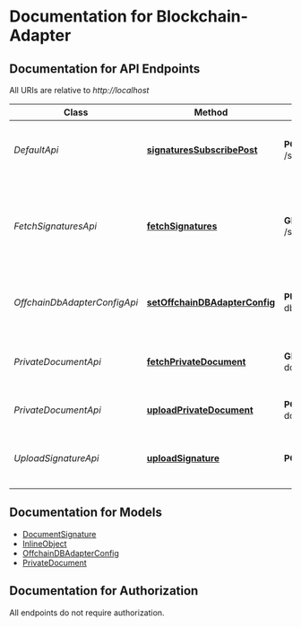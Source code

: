 # Documentation for Blockchain-Adapter

<a name="documentation-for-api-endpoints"></a>
## Documentation for API Endpoints

All URIs are relative to *http://localhost*

Class | Method | HTTP request | Description
------------ | ------------- | ------------- | -------------
*DefaultApi* | [**signaturesSubscribePost**](Apis/DefaultApi.md#signaturessubscribepost) | **POST** /signatures/subscribe | subscribes a client to receive new signature events
*FetchSignaturesApi* | [**fetchSignatures**](Apis/FetchSignaturesApi.md#fetchsignatures) | **GET** /signatures/{hash}/{msp} | fetch all signatures for a given msp and a given document hash from the ledger
*OffchainDbAdapterConfigApi* | [**setOffchainDBAdapterConfig**](Apis/OffchainDbAdapterConfigApi.md#setoffchaindbadapterconfig) | **PUT** /config/offchain-db-adapter | Update the configuration of the offchain-db-adapter
*PrivateDocumentApi* | [**fetchPrivateDocument**](Apis/PrivateDocumentApi.md#fetchprivatedocument) | **GET** /private-documents/{hash} | Fetch a private document from the database
*PrivateDocumentApi* | [**uploadPrivateDocument**](Apis/PrivateDocumentApi.md#uploadprivatedocument) | **POST** /private-documents | Upload a private document
*UploadSignatureApi* | [**uploadSignature**](Apis/UploadSignatureApi.md#uploadsignature) | **POST** /signatures | store a signature for a given document on the ledger


<a name="documentation-for-models"></a>
## Documentation for Models

 - [DocumentSignature](./Models/DocumentSignature.md)
 - [InlineObject](./Models/InlineObject.md)
 - [OffchainDBAdapterConfig](./Models/OffchainDBAdapterConfig.md)
 - [PrivateDocument](./Models/PrivateDocument.md)


<a name="documentation-for-authorization"></a>
## Documentation for Authorization

All endpoints do not require authorization.
